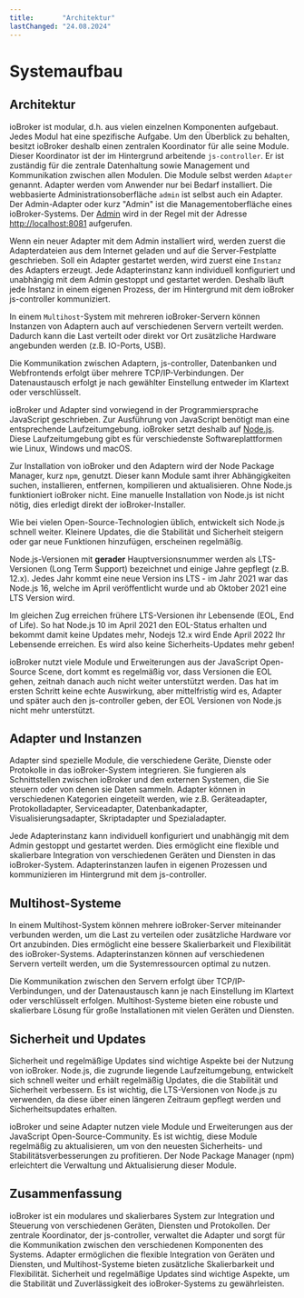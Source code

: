 ```yaml
---
title:       "Architektur"
lastChanged: "24.08.2024"
---
```


# Systemaufbau
## Architektur

ioBroker ist modular, d.h. aus vielen einzelnen Komponenten aufgebaut. Jedes Modul hat eine spezifische Aufgabe. Um den Überblick zu behalten, besitzt ioBroker deshalb einen zentralen Koordinator für alle seine Module. Dieser Koordinator ist der im Hintergrund arbeitende `js-controller`. Er ist zuständig für die zentrale Datenhaltung sowie Management und Kommunikation zwischen allen Modulen. Die Module selbst werden `Adapter` genannt.
Adapter werden vom Anwender nur bei Bedarf installiert. Die webbasierte Administrationsoberfläche `admin` ist selbst auch ein Adapter. Der Admin-Adapter oder kurz "Admin" ist die Managementoberfläche eines ioBroker-Systems. Der [Admin](https://www.iobroker.net/#de/documentation/admin/README.md) wird in der Regel mit der Adresse [http://localhost:8081](http://localhost:8081) aufgerufen.

Wenn ein neuer Adapter mit dem Admin installiert wird, werden zuerst die Adapterdateien aus dem Internet geladen und auf die Server-Festplatte geschrieben. Soll ein Adapter gestartet werden, wird zuerst eine `Instanz` des Adapters erzeugt. Jede Adapterinstanz kann individuell konfiguriert und unabhängig mit dem Admin gestoppt und gestartet werden. Deshalb läuft jede Instanz in einem eigenen Prozess, der im Hintergrund mit dem ioBroker js-controller kommuniziert.

In einem `Multihost`-System mit mehreren ioBroker-Servern können Instanzen von Adaptern auch auf verschiedenen Servern verteilt werden. Dadurch kann die Last verteilt oder direkt vor Ort zusätzliche Hardware angebunden werden (z.B. IO-Ports, USB).

Die Kommunikation zwischen Adaptern, js-controller, Datenbanken und Webfrontends erfolgt über mehrere TCP/IP-Verbindungen. Der Datenaustausch erfolgt je nach gewählter Einstellung entweder im Klartext oder verschlüsselt.

ioBroker und Adapter sind vorwiegend in der Programmiersprache JavaScript geschrieben. Zur Ausführung von JavaScript benötigt man eine entsprechende Laufzeitumgebung. ioBroker setzt deshalb auf [Node.js](https://github.com/nodesource/distributions#installation-instructions). Diese Laufzeitumgebung gibt es für verschiedenste Softwareplattformen wie Linux, Windows und macOS.

Zur Installation von ioBroker und den Adaptern wird der Node Package Manager, kurz `npm`, genutzt. Dieser kann Module samt ihrer Abhängigkeiten suchen, installieren, entfernen, kompilieren und aktualisieren.
Ohne Node.js funktioniert ioBroker nicht. Eine manuelle Installation von Node.js ist nicht nötig, dies erledigt direkt der ioBroker-Installer.

Wie bei vielen Open-Source-Technologien üblich, entwickelt sich Node.js schnell weiter. Kleinere Updates, die die Stabilität und Sicherheit steigern oder gar neue Funktionen hinzufügen, erscheinen regelmäßig.

Node.js-Versionen mit **gerader** Hauptversionsnummer werden als LTS-Versionen (Long Term Support) bezeichnet und einige Jahre gepflegt (z.B. 12.x). Jedes Jahr kommt eine neue Version ins LTS - im Jahr 2021 war das Node.js 16, welche im April veröffentlicht wurde und ab Oktober 2021 eine LTS Version wird.

Im gleichen Zug erreichen frühere LTS-Versionen ihr Lebensende (EOL, End of Life). So hat Node.js 10 im April 2021 den EOL-Status erhalten und bekommt damit keine Updates mehr, Nodejs 12.x wird Ende April 2022 Ihr Lebensende erreichen. Es wird also keine Sicherheits-Updates mehr geben!

ioBroker nutzt viele Module und Erweiterungen aus der JavaScript Open-Source Scene, dort kommt es regelmäßig vor, dass Versionen die EOL gehen, zeitnah danach auch nicht weiter unterstützt werden. Das hat im ersten Schritt keine echte Auswirkung, aber mittelfristig wird es, Adapter und später auch den js-controller geben, der EOL Versionen von Node.js nicht mehr unterstützt.

## Adapter und Instanzen

Adapter sind spezielle Module, die verschiedene Geräte, Dienste oder Protokolle in das ioBroker-System integrieren. Sie fungieren als Schnittstellen zwischen ioBroker und den externen Systemen, die Sie steuern oder von denen sie Daten sammeln. Adapter können in verschiedenen Kategorien eingeteilt werden, wie z.B. Geräteadapter, Protokolladapter, Serviceadapter, Datenbankadapter, Visualisierungsadapter, Skriptadapter und Spezialadapter.

Jede Adapterinstanz kann individuell konfiguriert und unabhängig mit dem Admin gestoppt und gestartet werden. Dies ermöglicht eine flexible und skalierbare Integration von verschiedenen Geräten und Diensten in das ioBroker-System. Adapterinstanzen laufen in eigenen Prozessen und kommunizieren im Hintergrund mit dem js-controller.

## Multihost-Systeme

In einem Multihost-System können mehrere ioBroker-Server miteinander verbunden werden, um die Last zu verteilen oder zusätzliche Hardware vor Ort anzubinden. Dies ermöglicht eine bessere Skalierbarkeit und Flexibilität des ioBroker-Systems. Adapterinstanzen können auf verschiedenen Servern verteilt werden, um die Systemressourcen optimal zu nutzen.

Die Kommunikation zwischen den Servern erfolgt über TCP/IP-Verbindungen, und der Datenaustausch kann je nach Einstellung im Klartext oder verschlüsselt erfolgen. Multihost-Systeme bieten eine robuste und skalierbare Lösung für große Installationen mit vielen Geräten und Diensten.

## Sicherheit und Updates

Sicherheit und regelmäßige Updates sind wichtige Aspekte bei der Nutzung von ioBroker. Node.js, die zugrunde liegende Laufzeitumgebung, entwickelt sich schnell weiter und erhält regelmäßig Updates, die die Stabilität und Sicherheit verbessern. Es ist wichtig, die LTS-Versionen von Node.js zu verwenden, da diese über einen längeren Zeitraum gepflegt werden und Sicherheitsupdates erhalten.

ioBroker und seine Adapter nutzen viele Module und Erweiterungen aus der JavaScript Open-Source-Community. Es ist wichtig, diese Module regelmäßig zu aktualisieren, um von den neuesten Sicherheits- und Stabilitätsverbesserungen zu profitieren. Der Node Package Manager (npm) erleichtert die Verwaltung und Aktualisierung dieser Module.

## Zusammenfassung

ioBroker ist ein modulares und skalierbares System zur Integration und Steuerung von verschiedenen Geräten, Diensten und Protokollen. Der zentrale Koordinator, der js-controller, verwaltet die Adapter und sorgt für die Kommunikation zwischen den verschiedenen Komponenten des Systems. Adapter ermöglichen die flexible Integration von Geräten und Diensten, und Multihost-Systeme bieten zusätzliche Skalierbarkeit und Flexibilität. Sicherheit und regelmäßige Updates sind wichtige Aspekte, um die Stabilität und Zuverlässigkeit des ioBroker-Systems zu gewährleisten.
